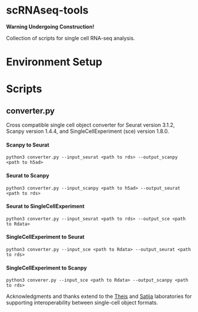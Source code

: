 # scRNAseq-tools

**Warning Undergoing Construction!**

Collection of scripts for single cell RNA-seq analysis.

# Environment Setup
# Scripts
## converter.py
Cross compatible single cell object converter for Seurat version 3.1.2, Scanpy version 1.4.4, and SingleCellExperiment (sce) version 1.8.0.

#### Scanpy to Seurat
```
python3 converter.py --input_seurat <path to rds> --output_scanpy <path to h5ad>
```

#### Seurat to Scanpy
```
python3 converter.py --input_scanpy <path to h5ad> --output_seurat <path to rds>
```

#### Seurat to SingleCellExperiment
```
python3 converter.py --input_seurat <path to rds> --output_sce <path to Rdata>
```

#### SingleCellExperiment to Seurat
```
python3 converter.py --input_sce <path to Rdata> --output_seurat <path to rds>
```

#### SingleCellExperiment to Scanpy
```
python3 converer.py --input_sce <path to Rdata> --output_scanpy <path to rds>
```

Acknowledgments and thanks extend to the [Theis](https://github.com/theislab/anndata2ri) and [Satija](https://satijalab.org/seurat/v3.1/conversion_vignette.html) laboratories for supporting interoperability between single-cell object formats.
